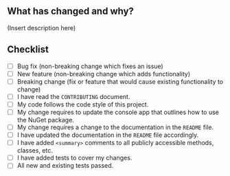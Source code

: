 ## What has changed and why?
(Insert description here)

## Checklist
<!--- What types of changes does your code introduce? Put an `x` in all the boxes that apply: -->
- [ ] Bug fix (non-breaking change which fixes an issue)
- [ ] New feature (non-breaking change which adds functionality)
- [ ] Breaking change (fix or feature that would cause existing functionality to change)
- [ ] I have read the `CONTRIBUTING` document.
- [ ] My code follows the code style of this project.
- [ ] My change requires to update the console app that outlines how to use the NuGet package.
- [ ] My change requires a change to the documentation in the `README` file.
- [ ] I have updated the documentation in the `README` file accordingly.
- [ ] I have added `<summary>` comments to all publicly accessible methods, classes, etc.
- [ ] I have added tests to cover my changes.
- [ ] All new and existing tests passed.
